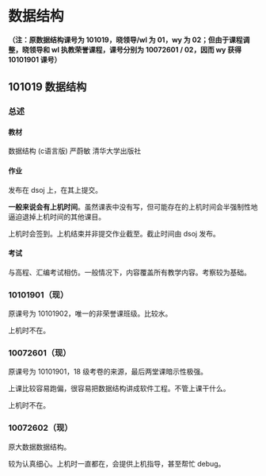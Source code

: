 # 数据结构

**（注：原数据结构课号为 101019，晓领导/wl 为 01，wy 为 02；但由于课程调整，晓领导和 wl 执教荣誉课程，课号分别为 10072601 / 02，因而 wy 获得 10101901 课号）**

## 101019 数据结构

### 总述

#### 教材

数据结构 (c语言版)  严蔚敏 清华大学出版社

#### 作业

发布在 dsoj 上，在其上提交。

**一般来说会有上机时间**。虽然课表中没有写，但可能存在的上机时间会半强制性地逼迫退掉上机时间的其他课目。

上机时会签到。上机结束并非提交作业截至。截止时间由 dsoj 发布。

#### 考试

与高程、汇编考试相仿。一般情况下，内容覆盖所有教学内容。考察较为基础。



### 10101901（现）

原课号为 10101902，唯一的非荣誉课班级。比较水。

上机时不在。

### 10072601（现）

原课号为 10101901，18 级考卷的来源，最后两堂课暗示性极强。

上课比较容易跑偏，很容易把数据结构讲成软件工程。不管上课干什么。

上机时不在。

### 10072602（现）

原大数据数据结构。

较为认真细心。上机时一直都在，会提供上机指导，甚至帮忙 debug。